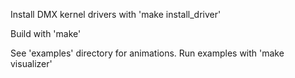 Install DMX kernel drivers with 'make install_driver'

Build with 'make'

See 'examples' directory for animations.
Run examples with 'make visualizer'
